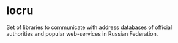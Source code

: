 # locru
Set of libraries to communicate with address databases of
official authorities and popular web-services in Russian Federation.
